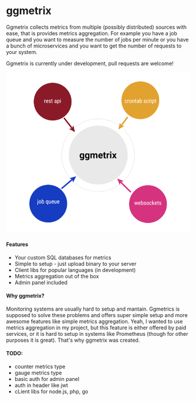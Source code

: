 # ggmetrix

Ggmetrix collects metrics from multiple (possibly distributed) sources with ease, that is provides metrics aggregation. For example you have a job queue and you want to measure the number of jobs per minute or you have a bunch of microservices and you want to get the number of requests to your system.

Ggmetrix is currently under development, pull requests are welcome!

![workflow](https://raw.githubusercontent.com/stasyanko/ggmetrix/master/docs/images/workflow.png)

#### Features
 - Your custom SQL databases for metrics
 - Simple to setup - just upload binary to your server
 - Client libs for popular languages (in development)
 - Metrics aggregation out of the box
 - Admin panel included 

#### Why ggmetrix?

Monitoring systems are usually hard to setup and mantain. Ggmetrics is supposed to solve these problems and offers super simple setup and more awesome features like simple metrics aggregation. Yeah, I wanted to use metrics aggregation in my project, but this feature is either offered by paid services, or it is hard to setup in systems like Prometheus (though for other purposes it is great). That's why ggmetrix was created.

#### TODO:
- counter metrics type
- gauge metrics type
- basic auth for admin panel
- auth in header like jwt
- cLient libs for node.js, php, go
